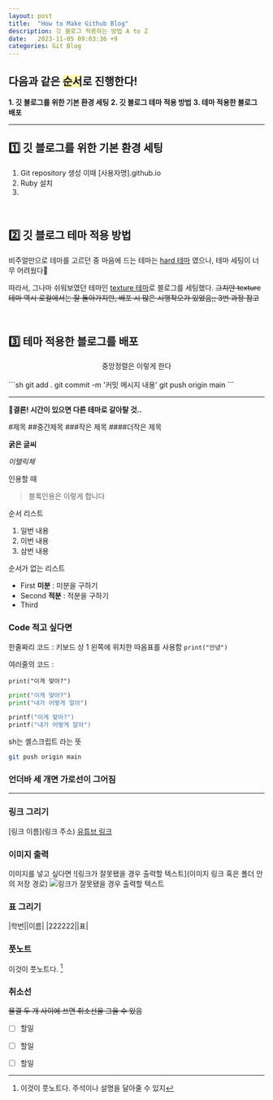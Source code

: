 ```yaml
---
layout: post
title:  "How to Make Github Blog"
description: 깃 블로그 적용하는 방법 A to Z
date:   2023-11-05 09:03:36 +9
categories: Git Blog
---
```


## 다음과 같은 <span style = 'background-color:#fff5b1'>순서</span>로 진행한다!

**1. 깃 블로그를 위한 기본 환경 세팅**
**2. 깃 블로그 테마 적용 방법**
**3. 테마 적용한 블로그 배포**

_________________________________

## 1️⃣ 깃 블로그를 위한 기본 환경 세팅
1. Git repository 생성
이때 [사용자명].github.io 
2. Ruby 설치
3. 




<br>

## 2️⃣ 깃 블로그 테마 적용 방법
비주얼만으로 테마를 고르던 중 마음에 드는 테마는 [hard 테마](https://github.com/sunbliss/photorama) 였으나, 테마 세팅이 너무 어려웠다💢

따라서, 그나마 쉬워보였던 테마인 [texture 테마]()로 블로그를 세팅했다.
~~그치만 texture 테마 역시 로컬에서는 잘 돌아가지만, 배포 시 많은 시행착오가 있었음;; 3번 과정 참고~~


<br>

## 3️⃣ 테마 적용한 블로그를 배포



<center>
중앙정렬은 이렇게 한다
</center>

<br>
```sh
git add .
git commit -m  '커밋 메시지 내용'
git push origin main
```

___


**💨결론! 시간이 있으면 다른 테마로 갈아탈 것..**







#제목
##중간제목
###작은 제목
####더작은 제목


**굵은 글씨**


*이탤릭체*


인용할 때
> 블록인용은 이렇게 합니다


순서 리스트
1. 일번 내용
2. 이번 내용
3. 삼번 내용


순서가 없는 리스트
- First **미분** : 미분을 구하기
- Second **적분** : 적분을 구하기
- Third




### Code 적고 싶다면
한줄짜리 코드 : 키보드 상 1 왼쪽에 위치한 따옴표를 사용함
`print("안녕")`


여러줄의 코드 :
```언어 이름을 써주면 해당 언어 색상으로 넣어줌
print("이게 맞아?")
```


```python
print("이게 맞아?")
print("내가 어떻게 알아")
```
```c
printf("이게 맞아?")
printf("내가 어떻게 알아")
```


sh는 셸스크립트 라는 뜻
```sh
git push origin main


```


### 언더바 세 개면 가로선이 그어짐
___






### 링크 그리기
[링크 이름](링크 주소)
[유튜브 링크](www.youtube.com)



### 이미지 출력
이미지를 넣고 싶다면
![링크가 잘못됐을 경우 출력할 텍스트](이미지 링크 혹은 폴더 안의 저장 경로)
![링크가 잘못됐을 경우 출력할 텍스트](https://ticketimage.interpark.com/Play/image/large/23/23007154_p.gif)


### 표 그리기
|학번||이름|
|222222||표|






### 풋노트
이것이 풋노트다. [^1]
[^1]: 이것이 풋노트다. 주석이나 설명을 달아줄 수 있지


### 취소선
~~물결 두 개 사이에 쓰면 취소선을 그을 수 있음~~


- [ ] 할일
- [ ] 할일
- [ ] 할일

